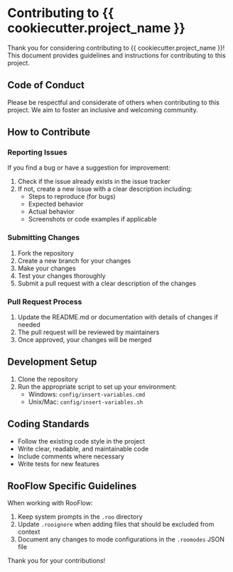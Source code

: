 # Contributing to {{ cookiecutter.project_name }}

Thank you for considering contributing to {{ cookiecutter.project_name }}! This document provides guidelines and instructions for contributing to this project.

## Code of Conduct

Please be respectful and considerate of others when contributing to this project. We aim to foster an inclusive and welcoming community.

## How to Contribute

### Reporting Issues

If you find a bug or have a suggestion for improvement:

1. Check if the issue already exists in the issue tracker
2. If not, create a new issue with a clear description including:
   - Steps to reproduce (for bugs)
   - Expected behavior
   - Actual behavior
   - Screenshots or code examples if applicable

### Submitting Changes

1. Fork the repository
2. Create a new branch for your changes
3. Make your changes
4. Test your changes thoroughly
5. Submit a pull request with a clear description of the changes

### Pull Request Process

1. Update the README.md or documentation with details of changes if needed
2. The pull request will be reviewed by maintainers
3. Once approved, your changes will be merged

## Development Setup

1. Clone the repository
2. Run the appropriate script to set up your environment:
   - Windows: `config/insert-variables.cmd`
   - Unix/Mac: `config/insert-variables.sh`

## Coding Standards

- Follow the existing code style in the project
- Write clear, readable, and maintainable code
- Include comments where necessary
- Write tests for new features

## RooFlow Specific Guidelines

When working with RooFlow:

1. Keep system prompts in the `.roo` directory
2. Update `.rooignore` when adding files that should be excluded from context
3. Document any changes to mode configurations in the `.roomodes` JSON file

Thank you for your contributions!